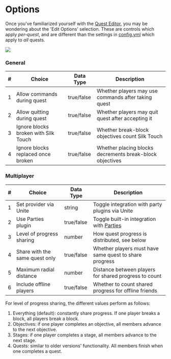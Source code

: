 # Options

Once you've familiarized yourself with the [Quest Editor](../setup/quests-editor.md), you may be wondering about the 'Edit Options' selection. These are controls which apply _per-quest_, and are different than the settings in [config.yml](https://pikamug.gitbook.io/quests/setup/configuration#config.yml) which apply to _all_ quests.

![](https://camo.githubusercontent.com/01ac608458bd8b9ea686e4f66bb4d39e0131d0dd738a4317ba898f285345c08a/68747470733a2f2f692e696d6775722e636f6d2f7374485a504f752e706e67)

### General

| # | Choice                               | Data Type  | Description                                              |
| - | ------------------------------------ | ---------- | -------------------------------------------------------- |
| 1 | Allow commands during quest          | true/false | Whether players may use commands after taking quest      |
| 2 | Allow quitting during quest          | true/false | Whether players may quit quest after accepting it        |
| 3 | Ignore blocks broken with Silk Touch | true/false | Whether break-block objectives count Silk Touch          |
| 4 | Ignore blocks replaced once broken   | true/false | Whether placing blocks decrements break-block objectives |

### Multiplayer

| # | Choice                         | Data Type  | Description                                                                                                 |
| - | ------------------------------ | ---------- | ----------------------------------------------------------------------------------------------------------- |
| 1 | Set provider via Unite         | string     | Toggle integration with party plugins via Unite                                                             |
| 2 | Use Parties plugin             | true/false | Toggle built-in integration with [Parties](https://pikamug.gitbook.io/quests/beginner/dependencies#parties) |
| 3 | Level of progress sharing      | number     | How quest progress is distributed, see below                                                                |
| 4 | Share with the same quest only | true/false | Whether players must have same quest to share progress                                                      |
| 5 | Maximum radial distance        | number     | Distance between players for shared progress to count                                                       |
| 6 | Include offline players        | true/false | Whether to count shared progress for offline friends                                                        |

For level of progress sharing, the different values perform as follows:

1. Everything (default): constantly share progress. If one player breaks a block, all players break a block.
2. Objectives: if one player completes an objective, all members advance to the next objective.
3. Stages: if one player completes a stage, all members advance to the next stage.
4. Quests: similar to older versions' functionality. All members finish when one completes a quest.
